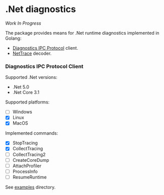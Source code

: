 # .Net diagnostics

*Work In Progress*

The package provides means for .Net runtime diagnostics implemented in Golang:
 - [Diagnostics IPC Protocol](https://github.com/dotnet/diagnostics/blob/main/documentation/design-docs/ipc-protocol.md#transport) client.
 - [NetTrace](https://github.com/microsoft/perfview/blob/main/src/TraceEvent/EventPipe/EventPipeFormat.md) decoder.

### Diagnostics IPC Protocol Client

Supported .Net versions:
 - .Net 5.0
 - .Net Core 3.1

Supported platforms:
 - [ ] Windows
 - [x] Linux
 - [x] MacOS

Implemented commands:
 - [x] StopTracing
 - [x] CollectTracing
 - [ ] CollectTracing2
 - [ ] CreateCoreDump
 - [ ] AttachProfiler
 - [ ] ProcessInfo
 - [ ] ResumeRuntime

See [examples](examples) directory. 
